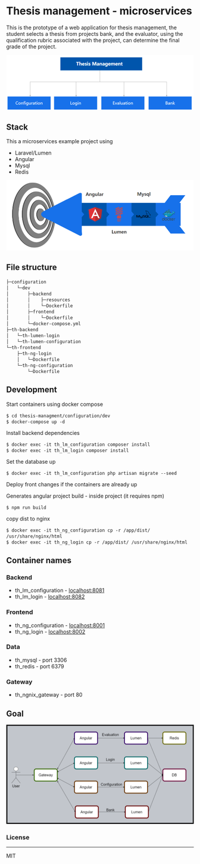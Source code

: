 # Thesis management - microservices

This is the prototype of a web application for thesis management, the student selects a thesis from projects bank, and the evaluator, using the qualification rubric associated with the project, can determine the final grade of the project.

![modules](/docs/img/modules.png)

## Stack

This a microservices example project using 

  - Laravel/Lumen 
  - Angular
  - Mysql
  - Redis
  
![architecture](/docs/img/stack.png)

## File structure
```
├─configuration
│   └─dev
│       ├─backend
│       │    ├─resources
│       │    └─Dockerfile
│       ├─frontend
│       │    └─Dockerfile
│       └─docker-compose.yml
├─th-backend
│   └─th-lumen-login
│   └─th-lumen-configuration
└─th-frontend
    ├─th-ng-login
    │   └─Dockerfile
    └─th-ng-configuration
        └─Dockerfile
```
## Development

Start containers using docker compose

```
$ cd thesis-managment/configuration/dev
$ docker-compose up -d
```
Install backend dependencies

```
$ docker exec -it th_lm_configuration composer install
$ docker exec -it th_lm_login composer install
```

Set the database up
```
$ docker exec -it th_lm_configuration php artisan migrate --seed
```
Deploy front changes if the containers are already up

Generates angular project build - inside project (it requires npm)
```
$ npm run build
```
copy dist to nginx
```
$ docker exec -it th_ng_configuration cp -r /app/dist/ /usr/share/nginx/html
$ docker exec -it th_ng_login cp -r /app/dist/ /usr/share/nginx/html
```

## Container names
### Backend
* th_lm_configuration - [localhost:8081](http:/localhost:8081/api)
* th_lm_login - [localhost:8082](http:/localhost:8082/api)
### Frontend
* th_ng_configuration - [localhost:8001](http:/localhost:8001/)
* th_ng_login - [localhost:8002](http:/localhost:8002/)
### Data
* th_mysql - port 3306
* th_redis - port 6379
### Gateway
* th_ngnix_gateway - port 80

<!-- ## About -->

## Goal
![architecture](/docs/img/architecture.png)

### License
----

MIT
